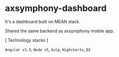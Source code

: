 # axsymphony-dashboard

It's a dashboard built on MEAN stack.

Shared the same backend as axsymphony mobile app.


[ Technology stacks ]

`Angular v1.5`, `Node v5`, `Gulp`, `Highcharts`, `D3`
